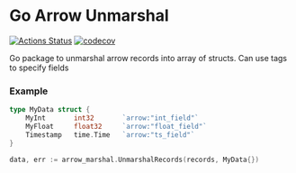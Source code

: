 # Go Arrow Unmarshal

[![Actions Status](https://github.com/antewall/arrow-marshal/workflows/test/badge.svg)](https://github.com/antewall/arrow-marshal/actions)
[![codecov](https://codecov.io/gh/antewall/arrow-marshal/branch/master/graph/badge.svg)](https://codecov.io/gh/antewall/arrow-marshal)

Go package to unmarshal arrow records into array of structs. Can use tags to specify fields

### Example

```go
type MyData struct {
    MyInt       int32       `arrow:"int_field"`
    MyFloat     float32     `arrow:"float_field"`    
    Timestamp   time.Time   `arrow:"ts_field"`
}

data, err := arrow_marshal.UnmarshalRecords(records, MyData{})
```
